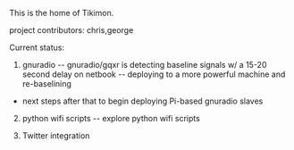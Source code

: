 This is the home of Tikimon.

project contributors:
chris,george

Current status:
1. gnuradio
-- gnuradio/gqxr is detecting baseline signals w/ a 15-20 second delay on netbook
-- deploying to a more powerful machine and re-baselining
* next steps after that to begin deploying Pi-based  gnuradio slaves

2. python wifi scripts
-- explore python wifi scripts

3. Twitter integration

